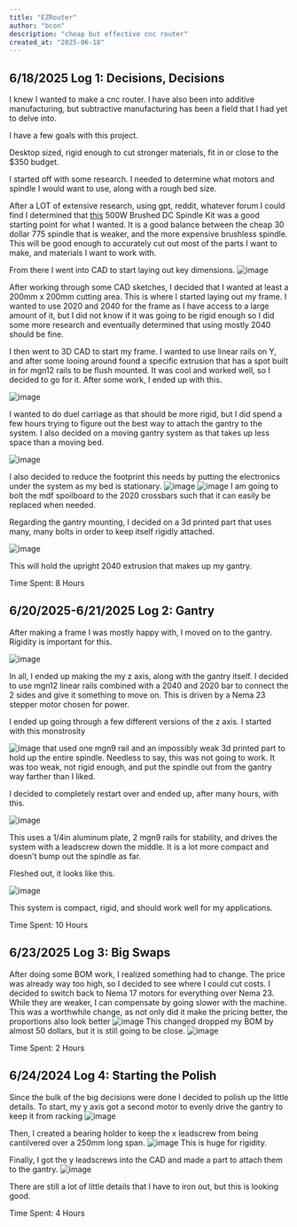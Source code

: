 ```yaml
---
title: "EZRouter"
author: "bcon"
description: "cheap but effective cnc router"
created_at: "2025-06-18"
---
```


## **6/18/2025 Log 1: Decisions, Decisions**

I knew I wanted to make a cnc router. I have also been into additive manufacturing, but subtractive manufacturing has been a field that I had yet to delve into. 

I have a few goals with this project. 

Desktop sized, rigid enough to cut stronger materials, fit in or close to the $350 budget. 

I started off with some research. I needed to determine what motors and spindle I would want to use, along with a rough bed size. 

After a LOT of extensive research, using gpt, reddit, whatever forum I could find I determined that [this](https://www.amazon.com/Daedalus-CNC-Brushed-Motor-KIT/dp/B07VLF63LX?th=1) 500W Brushed DC Spindle Kit was a good starting point for what I wanted. It is a good balance between the cheap 30 dollar 775 spindle that is weaker, and the more expensive brushless spindle. This will be good enough to accurately cut out most of the parts I want to make, and materials I want to work with. 

From there I went into CAD to start laying out key dimensions.
![image](https://github.com/user-attachments/assets/107e7033-f8bc-44e5-a6ff-81077f1e667d)

After working through some CAD sketches, I decided that I wanted at least a 200mm x 200mm cutting area. This is where I started laying out my frame. I wanted to use 2020 and 2040 for the frame as I have access to a large amount of it, but I did not know if it was going to be rigid enough so I did some more research and eventually determined that using mostly 2040 should be fine. 

I then went to 3D CAD to start my frame. I wanted to use linear rails on Y, and after some looing around found a specific extrusion that has a spot built in for mgn12 rails to be flush mounted. It was cool and worked well, so I decided to go for it. After some work, I ended up with this. 

![image](https://github.com/user-attachments/assets/f5d0827c-36af-45ae-83cd-04ceeb68f0a4)

I wanted to do duel carriage as that should be more rigid, but I did spend a few hours trying to figure out the best way to attach the gantry to the system. I also decided on a moving gantry system as that takes up less space than a moving bed. 

![image](https://github.com/user-attachments/assets/098ff6b2-9058-4c8e-bb4c-8e8836b4f597)

I also decided to reduce the footprint this needs by putting the electronics under the system as my bed is stationary. 
![image](https://github.com/user-attachments/assets/9be21cb2-9fe7-42fc-932a-26bf5f21ba80)
![image](https://github.com/user-attachments/assets/caab8807-e5c6-4644-a7ba-dbce37885f70)
I am going to bolt the mdf spoilboard to the 2020 crossbars such that it can easily be replaced when needed. 

Regarding the gantry mounting, I decided on a 3d printed part that uses many, many bolts in order to keep itself rigidly attached. 

![image](https://github.com/user-attachments/assets/c097920e-a14c-44be-8130-84b21a998d29)

This will hold the upright 2040 extrusion that makes up my gantry. 

Time Spent: 8 Hours

## **6/20/2025-6/21/2025 Log 2: Gantry**

After making a frame I was mostly happy with, I moved on to the gantry. Rigidity is important for this. 

![image](https://github.com/user-attachments/assets/b29fba9c-ab11-40a4-a64e-5e8b4447916d)

In all, I ended up making the my z axis, along with the gantry itself. I decided to use mgn12 linear rails combined with a 2040 and 2020 bar to connect the 2 sides and give it something to move on. This is driven by a Nema 23 stepper motor chosen for power. 

I ended up going through a few different versions of the z axis. I started with this monstrosity

![image](https://github.com/user-attachments/assets/f7c69b13-51c9-478d-913a-51651ce986f2)
that used one mgn9 rail and an impossibly weak 3d printed part to hold up the entire spindle. Needless to say, this was not going to work. It was too weak, not rigid enough, and put the spindle out from the gantry way farther than I liked. 

I decided to completely restart over and ended up, after many hours, with this. 

![image](https://github.com/user-attachments/assets/d8d6ba80-ae99-4865-a59b-014fbcb848a0)

This uses a 1/4in aluminum plate, 2 mgn9 rails for stability, and drives the system with a leadscrew down the middle. It is a lot more compact and doesn't bump out the spindle as far. 

Fleshed out, it looks like this. 

![image](https://github.com/user-attachments/assets/ff440313-5477-4e2b-9c6e-fdd8618649bc)

This system is compact, rigid, and should work well for my applications. 

Time Spent: 10 Hours

## **6/23/2025 Log 3: Big Swaps**

After doing some BOM work, I realized something had to change. The price was already way too high, so I decided to see where I could cut costs. I decided to switch back to Nema 17 motors for everything over Nema 23. While they are weaker, I can compensate by going slower with the machine. This was a worthwhile change, as not only did it make the pricing better, the proportions also look better
![image](https://github.com/user-attachments/assets/2b277fe8-1fb5-42c8-a4d4-eed31d2ae7ce)
This changed dropped my BOM by almost 50 dollars, but it is still going to be close. 
![image](https://github.com/user-attachments/assets/f2bd44ca-8a80-40b5-978c-15720df3631a)

Time Spent: 2 Hours

## **6/24/2024 Log 4: Starting the Polish**

Since the bulk of the big decisions were done I decided to polish up the little details. To start, my y axis got a second motor to evenly drive the gantry to keep it from racking
![image](https://github.com/user-attachments/assets/282adf70-31ef-4315-ac5f-40590ba8e9a2)

Then, I created a bearing holder to keep the x leadscrew from being cantilvered over a 250mm long span. 
![image](https://github.com/user-attachments/assets/6bb4047a-8219-49d0-87ee-21be1de13323)
This is huge for rigidity.

Finally, I got the y leadscrews into the CAD and made a part to attach them to the gantry. 
![image](https://github.com/user-attachments/assets/275c4938-24a8-440a-86ca-c4b4c2d7c68d)

There are still a lot of little details that I have to iron out, but this is looking good. 

Time Spent: 4 Hours
